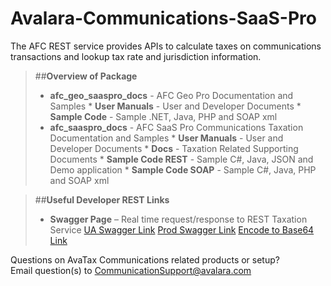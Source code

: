 # Avalara-Communications-SaaS-Pro
The AFC REST service provides APIs to calculate taxes on communications transactions and lookup tax rate and jurisdiction information.

>##**Overview of Package**
>* **afc_geo_saaspro_docs** -  AFC Geo Pro Documentation and Samples
       * **User Manuals** -  User and Developer Documents
       * **Sample Code** - Sample .NET, Java, PHP and SOAP xml
>* **afc_saaspro_docs** -  AFC SaaS Pro Communications Taxation Documentation and Samples
       * **User Manuals** -  User and Developer Documents
       * **Docs** - Taxation Related Supporting Documents
       * **Sample Code REST** - Sample C#, Java, JSON and Demo application
       * **Sample Code SOAP** - Sample C#, Java, PHP and SOAP xml

>##**Useful Developer REST Links**
>* **Swagger Page** – Real time request/response to REST Taxation Service
[UA Swagger Link](https://communicationsua.avalara.net/API/AFCRESTDocs)
[Prod Swagger Link](https://communications.avalara.net/API/AFCRESTDocs)
[Encode to Base64 Link](https://www.base64encode.org/ )


Questions on AvaTax Communications related products or setup?  
Email question(s) to [CommunicationSupport@avalara.com](CommunicationSupport@avalara.com)
